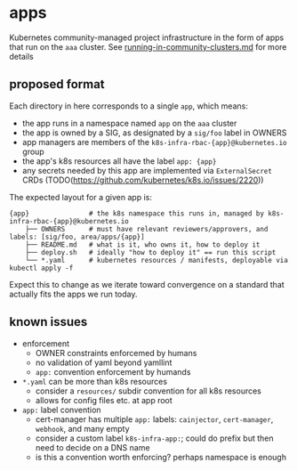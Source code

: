 # apps

Kubernetes community-managed project infrastructure in the form of apps that
run on the `aaa` cluster. See [running-in-community-clusters.md] for more details

## proposed format

Each directory in here corresponds to a single `app`, which means:

- the app runs in a namespace named `app` on the `aaa` cluster
- the app is owned by a SIG, as designated by a `sig/foo` label in OWNERS
- app managers are members of the `k8s-infra-rbac-{app}@kubernetes.io` group
- the app's k8s resources all have the label `app: {app}`
- any secrets needed by this app are implemented via `ExternalSecret` CRDs (TODO(https://github.com/kubernetes/k8s.io/issues/2220))

The expected layout for a given app is:

```
{app}               # the k8s namespace this runs in, managed by k8s-infra-rbac-{app}@kubernetes.io
    ├── OWNERS      # must have relevant reviewers/approvers, and labels: [sig/foo, area/apps/{app}]
    ├── README.md   # what is it, who owns it, how to deploy it
    ├── deploy.sh   # ideally "how to deploy it" == run this script
    └── *.yaml      # kubernetes resources / manifests, deployable via kubectl apply -f
```

Expect this to change as we iterate toward convergence on a standard that
actually fits the apps we run today.

## known issues

- enforcement
    - OWNER constraints enforcemed by humans
    - no validation of yaml beyond yamllint
    - `app:` convention enforcement by humands
- `*.yaml` can be more than k8s resources
    - consider a `resources/` subdir convention for all k8s resources
    - allows for config files etc. at app root
- `app:` label convention
    - cert-manager has multiple `app:` labels: `cainjector`, `cert-manager`, `webhook`, and many empty
    - consider a custom label `k8s-infra-app:`; could do prefix but then need to decide on a DNS name
    - is this a convention worth enforcing? perhaps namespace is enough

[running-in-community-clusters.md]: /running-in-community-clusters.md